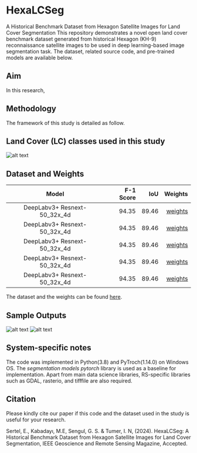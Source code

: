 # HexaLCSeg
A Historical Benchmark Dataset from Hexagon Satellite Images for Land Cover Segmentation 
This repository demonstrates a novel open land cover benchmark dataset generated from historical Hexagon (KH-9) reconnaissance satellite images to be used in deep learning-based image segmentation task. 
The dataset, related source code, and pre-trained models are available below.


Aim
---------------------

In this research, 

Methodology
---------------------
The framework of this study is detailed as follow. 



Land Cover (LC) classes used in this study
----------------------
![alt text](LULCclasses.jpg)

Dataset and Weights
---------------------
| Model | F-1 Score | IoU | Weights |
|:------------------:|-------------------------:|-------------------------:| -------------------------:|
| DeepLabv3+ Resnext-50_32x_4d             | 94.35  | 89.46 |[weights](https://drive.google.com)                   |
| DeepLabv3+ Resnext-50_32x_4d                | 94.35  | 89.46 |[weights](https://drive.google.com)                 |
| DeepLabv3+ Resnext-50_32x_4d                 | 94.35  | 89.46 |[weights](https://drive.google.com)                |
| DeepLabv3+ Resnext-50_32x_4d                 | 94.35  | 89.46 |[weights](https://drive.google.com)                |
| DeepLabv3+ Resnext-50_32x_4d                 | 94.35  | 89.46 |[weights](https://drive.google.com)                |

The dataset and the weights can be found [here](https://drive.google.com).


Sample Outputs
---------------------
![alt text](outputs_0.png)
![alt text](outputs_1.png)




System-specific notes
---------------------
The code was implemented in Python(3.8) and PyTroch(1.14.0) on Windows OS. The *segmentation models pytorch* library is used as a baseline for implementation. Apart from main data science libraries, RS-specific libraries such as GDAL, rasterio, and tifffile are also required.


Citation
---------------------
Please kindly cite our paper if this code and the dataset used in the study is useful for your research.

Sertel, E., Kabadayı, M.E, Sengul, G. S. & Tumer, I. N, (2024). HexaLCSeg: A Historical Benchmark Dataset from Hexagon Satellite Images for Land Cover Segmentation, IEEE Geoscience and Remote Sensing Magazine, Accepted.



